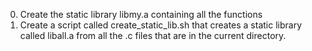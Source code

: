 0. Create the static library libmy.a containing all the functions
1. Create a script called create_static_lib.sh that creates a static library called liball.a from all the .c files that are in the current directory.
